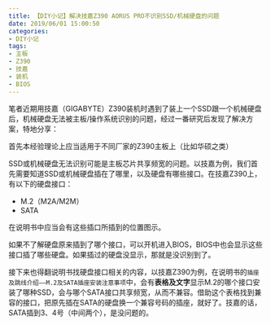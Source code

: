 ```yaml
---
title: 【DIY小记】解决技嘉Z390 AORUS PRO不识别SSD/机械硬盘的问题
date: 2019/06/01 15:00:50
categories:
- DIY小记
tags:
- 主板
- Z390
- 技嘉
- 装机
- BIOS
---
```


笔者近期用技嘉（GIGABYTE）Z390装机时遇到了装上一个SSD跟一个机械硬盘后，机械硬盘无法被主板/操作系统识别的问题，经过一番研究后发现了解决方案，特地分享：

首先本经验理论上应当适用于不同厂家的Z390主板上（比如华硕之类）

SSD或机械硬盘无法识别可能是主板芯片共享频宽的问题。以技嘉为例，我们首先需要知道SSD或机械硬盘插在了哪里，以及硬盘有哪些接口。在技嘉Z390上，有以下的硬盘接口：

- M.2（M2A/M2M）
- SATA

在说明书中应当会有这些插口所插到的位置图示。

如果不了解硬盘原来插到了哪个接口，可以开机进入BIOS，BIOS中也会显示这些接口插了哪些硬盘。如果插过的硬盘没显示，那就是没识别到了。

接下来也得翻说明书找硬盘接口相关的内容，以技嘉Z390为例，在说明书的`插座及跳线介绍——M.2及SATA插座安装注意事项`中，会有**表格及文字**显示M.2的哪个接口安装了哪种SSD，会与哪个SATA接口共享频宽，从而不兼容。借助这个表格找到兼容的接口，把原先插在SATA的硬盘换一个兼容号码的插座，就好了。技嘉的话，SATA插到3、4号（中间两个），是没问题的。
